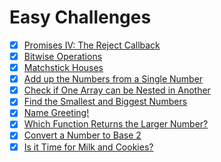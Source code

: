 # Easy Challenges

- [x] [Promises IV: The Reject Callback](./promises-4-the-reject-callback.js)
- [x] [Bitwise Operations](./bitwise-operations.js)
- [x] [Matchstick Houses](./matchstick-houses.js)
- [x] [Add up the Numbers from a Single Number](./add-up-the-numbers-from-a-single-number.js)
- [x] [Check if One Array can be Nested in Another](./check-if-one-array-can-be-nested-in-another.js)
- [x] [Find the Smallest and Biggest Numbers](./find-the-smallest-and-biggest-numbers.js)
- [x] [Name Greeting!](./name-greeting!.js)
- [x] [Which Function Returns the Larger Number?](./which-function-returns-the-larger-number.js)
- [x] [Convert a Number to Base 2](./convert-a-number-to-base-2.js)
- [x] [Is it Time for Milk and Cookies?](./is-it-time-for-milk-and-cookies.js)
